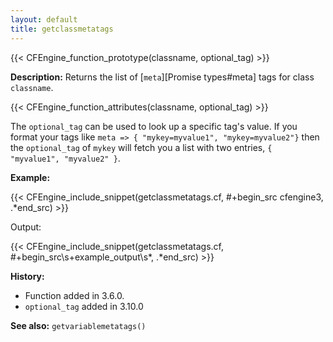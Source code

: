 ```yaml
---
layout: default
title: getclassmetatags
---
```


{{< CFEngine_function_prototype(classname, optional_tag) >}}

**Description:** Returns the list of [`meta`][Promise types#meta] tags for class `classname`.

{{< CFEngine_function_attributes(classname, optional_tag) >}}

The `optional_tag` can be used to look up a specific tag's value. If you format
your tags like `meta => { "mykey=myvalue1", "mykey=myvalue2"}` then the
`optional_tag` of `mykey` will fetch you a list with two entries, `{ "myvalue1",
"myvalue2" }`.

**Example:**

{{< CFEngine_include_snippet(getclassmetatags.cf, #\+begin_src cfengine3, .*end_src) >}}

Output:

{{< CFEngine_include_snippet(getclassmetatags.cf, #\+begin_src\s+example_output\s*, .*end_src) >}}

**History:**

- Function added in 3.6.0.
- `optional_tag` added in 3.10.0

**See also:** `getvariablemetatags()`

